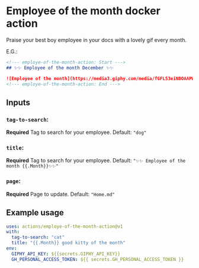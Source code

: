 # Employee of the month docker action

Praise your best boy employee in your docs with a lovely gif every month.

E.G.:

```md
<!--- employe-of-the-month-action: Start --->
## ✨✨ Employee of the month December ✨✨

![Employee of the month](https://media3.giphy.com/media/fGFL53eiN8OAAPWd2I/giphy.gif)
<!--- employe-of-the-month-action: End --->
```

## Inputs

### `tag-to-search`:

**Required** Tag to search for your employee. Default: `"dog"`

### `title`:

**Required** Tag to search for your employee. Default: `"✨✨ Employee of the month {{.Month}}✨✨"`

### `page`:

**Required** Page to update. Default: `"Home.md"`

## Example usage

```yml
uses: actions/employe-of-the-month-action@v1
with:
  tag-to-search: "cat"
  title: "{{.Month}} good kitty of the month"
env:
  GIPHY_API_KEY: ${{secrets.GIPHY_API_KEY}}
  GH_PERSONAL_ACCESS_TOKEN: ${{ secrets.GH_PERSONAL_ACCESS_TOKEN }}
```
